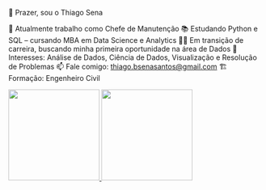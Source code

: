 👋 Prazer, sou o Thiago Sena

🔧 Atualmente trabalho como Chefe de Manutenção
📚 Estudando Python e SQL – cursando MBA em Data Science e Analytics
👨‍💻 Em transição de carreira, buscando minha primeira oportunidade na área de Dados
🧠 Interesses: Análise de Dados, Ciência de Dados, Visualização e Resolução de Problemas
📫 Fale comigo: thiago.bsenasantos@gmail.com
🏗️ Formação: Engenheiro Civil

<div>
  <a href="https://github.com/thiagobsena">
  <img height="180em" src="https://github-readme-starts.vercel.app/api?username=thiagobsena&show_icons=true&theme=dark&include_all_commits=true&count_private=true"/>
  <img height="180em" src="https://github-readme-starts.vercel.app/api/top-langs/?username=thiagobsena&layout=compact&langs_count=16&theme=dark"/>
</div>
